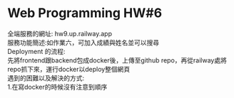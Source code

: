 # Web Programming HW#6
全端服務的網址: hw9.up.railway.app <br>
服務功能簡述:如作業六，可加入成績與姓名並可以搜尋 <br> 
Deployment 的流程: <br>
先將frontend跟backend包成docker後，上傳至github repo，再從railway處將repo抓下來，運行docker以deploy整個網頁<br>
遇到的困難以及解決的⽅式: <br>
1.在寫docker的時候沒有注意到順序<br>